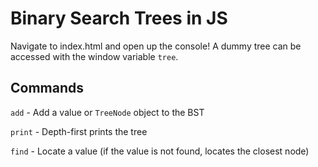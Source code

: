 # Binary Search Trees in JS

Navigate to index.html and open up the console! A dummy tree can be accessed with the window variable `tree`.

## Commands
`add` - Add a value or `TreeNode` object to the BST

`print` - Depth-first prints the tree

`find` - Locate a value (if the value is not found, locates the closest node)
